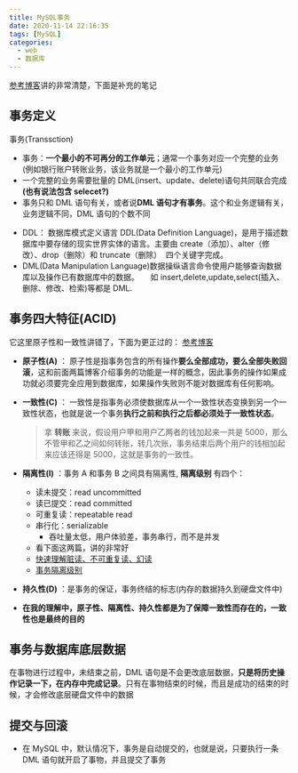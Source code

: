```yaml
---
title: MySQL事务
date: 2020-11-14 22:16:35
tags: [MySQL]
categories:
  - web
  - 数据库
---
```


[参考博客](https://blog.csdn.net/w_linux/article/details/79666086)讲的非常清楚，下面是补充的笔记

## 事务定义

事务(Transsction)

- 事务：**一个最小的不可再分的工作单元**；通常一个事务对应一个完整的业务(例如银行账户转账业务，该业务就是一个最小的工作单元)
- 一个完整的业务需要批量的 DML(insert、update、delete)语句共同联合完成 **(也有说法包含 selecet?)**
- 事务只和 DML 语句有关，或者说**DML 语句才有事务**。这个和业务逻辑有关，业务逻辑不同，DML 语句的个数不同

* DDL：
  数据库模式定义语言 DDL(Data Definition Language)，是用于描述数据库中要存储的现实世界实体的语言。主要由 create（添加）、alter（修改）、drop（删除）和 truncate（删除）  四个关键字完成。
* DML(Data Manipulation Language)数据操纵语言命令使用户能够查询数据库以及操作已有数据库中的数据。　　如 insert,delete,update,select(插入、删除、修改、检索)等都是 DML.

## 事务四大特征(ACID)

它这里原子性和一致性讲错了，下面为更正过的：
[参考博客](https://blog.csdn.net/liuskyter/article/details/81948310)

- **原子性(A)** ：
  原子性是指事务包含的所有操作**要么全部成功，要么全部失败回滚**，这和前面两篇博客介绍事务的功能是一样的概念，因此事务的操作如果成功就必须要完全应用到数据库，如果操作失败则不能对数据库有任何影响。
- **一致性(C)** ：
  一致性是指事务必须使数据库从一个一致性状态变换到另一个一致性状态，也就是说一个事务**执行之前和执行之后都必须处于一致性状态**。
  > 拿 **转账** 来说，假设用户甲和用户乙两者的钱加起来一共是 5000，那么不管甲和乙之间如何转账，转几次账，事务结束后两个用户的钱相加起来应该还得是 5000，这就是事务的一致性。
- **隔离性(I)** ：事务 A 和事务 B 之间具有隔离性, **隔离级别** 有四个：

  - 读未提交：read uncommitted
  - 读已提交：read committed
  - 可重复读：repeatable read
  - 串行化：serializable
    - 吞吐量太低，用户体验差，事务串行，而不是并发
  - 看下面这两篇，讲的非常好
  - [快速理解脏读、不可重复读、幻读](https://blog.csdn.net/qq_33591903/article/details/81672260)
  - [事务隔离级别](https://blog.csdn.net/qq_33591903/article/details/82079302)

- **持久性(D)** ：是事务的保证，事务终结的标志(内存的数据持久到硬盘文件中)
- **在我的理解中，原子性、隔离性、持久性都是为了保障一致性而存在的，一致性也是最终的目的**

## 事务与数据库底层数据

在事物进行过程中，未结束之前，DML 语句是不会更改底层数据，**只是将历史操作记录一下，在内存中完成记录**。只有在事物结束的时候，而且是成功的结束的时候，才会修改底层硬盘文件中的数据

## 提交与回滚

- 在 MySQL 中，默认情况下，事务是自动提交的，也就是说，只要执行一条 DML 语句就开启了事物，并且提交了事务
